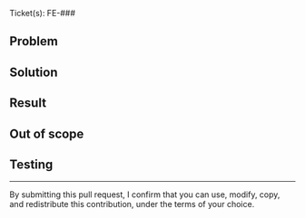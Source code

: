 Ticket(s): FE-###

## Problem

## Solution

## Result

## Out of scope

## Testing

----
By submitting this pull request, I confirm that you can use, modify, copy, and redistribute this contribution, under the terms of your choice.
